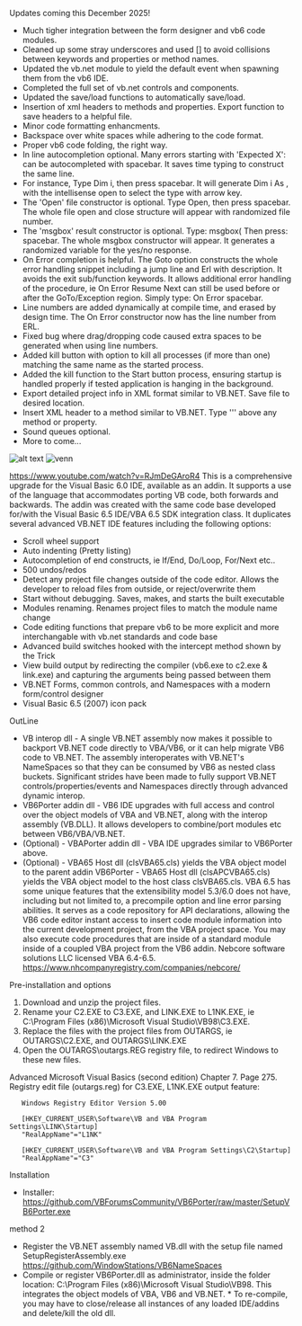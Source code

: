 Updates coming this December 2025!
* Much tigher integration between the form designer and vb6 code modules.
* Cleaned up some stray underscores and used [] to avoid collisions between keywords and properties or method names.
* Updated the vb.net module to yield the default event when spawning them from the vb6 IDE.
* Completed the full set of vb.net controls and components.
* Updated the save/load functions to automatically save/load.
* Insertion of xml headers to methods and properties.  Export function to save headers to a helpful file.
* Minor code formatting enhancments.
* Backspace over white spaces while adhering to the code format.
* Proper vb6 code folding, the right way.
* In line autocompletion optional.  Many errors starting with 'Expected X': can be autocompleted with spacebar.  It saves time typing to construct the same line.
* For instance, Type Dim i, then press spacebar.  It will generate Dim i As , with the intellisense open to select the type with arrow key.
* The 'Open' file constructor is optional.  Type Open, then press spacebar.  The whole file open and close structure will appear with randomized file number.
* The 'msgbox' result constructor is optional.  Type: msgbox( Then press: spacebar.  The whole msgbox constructor will appear.  It generates a randomized variable for the yes/no response.
* On Error completion is helpful. The Goto option constructs the whole error handling snippet including a jump line and Erl with description.  It avoids the exit sub/function keywords.  It allows additional error handling of the procedure, ie On Error Resume Next can still be used before or after the GoTo/Exception region.  Simply type: On Error spacebar.
* Line numbers are added dynamically at compile time, and erased by design time.  The On Error constructor now has the line number from ERL.
* Fixed bug where drag/dropping code caused extra spaces to be generated when using line numbers.
* Added kill button with option to kill all processes (if more than one) matching the same name as the started process.
* Added the kill function to the Start button process, ensuring startup is handled properly if tested application is hanging in the background.
* Export detailed project info in XML format similar to VB.NET.  Save file to desired location.
* Insert XML header to a method similar to VB.NET.  Type ''' above any method or property.
* Sound queues optional.
* More to come...

![alt text](https://user-images.githubusercontent.com/39764372/137580245-97a931ea-6382-4400-9822-b850e0eb6603.png)
![venn](https://github.com/user-attachments/assets/cfbe7652-9edb-455d-8c6c-65070af327c1)

https://www.youtube.com/watch?v=RJmDeGAroR4
This is a comprehensive upgrade for the Visual Basic 6.0 IDE, available as an addin.  It supports a use of the language that accommodates porting VB code, both forwards and backwards.  The addin was created with the same code base developed for/with the Visual Basic 6.5 IDE/VBA 6.5 SDK integration class.  It duplicates several advanced VB.NET IDE features including the following options:
* Scroll wheel support
* Auto indenting (Pretty listing)
* Autocompletion of end constructs, ie If/End, Do/Loop, For/Next etc..
* 500 undos/redos
* Detect any project file changes outside of the code editor.  Allows the developer to reload files from outside, or reject/overwrite them
* Start without debugging.  Saves, makes, and starts the built executable
* Modules renaming.  Renames project files to match the module name change
* Code editing functions that prepare vb6 to be more explicit and more interchangable with vb.net standards and code base
* Advanced build switches hooked with the intercept method shown by the Trick
* View build output by redirecting the compiler (vb6.exe to c2.exe & link.exe) and capturing the arguments being passed between them
* VB.NET Forms, common controls, and Namespaces with a modern form/control designer
* Visual Basic 6.5 (2007) icon pack

OutLine
* VB interop dll - A single VB.NET assembly now makes it possible to backport VB.NET code directly to VBA/VB6, or it can help migrate VB6 code to VB.NET.  The assembly interoperates with VB.NET's NameSpaces so that they can be consumed by VB6 as nested class buckets.  Significant strides have been made to fully support VB.NET controls/properties/events and Namespaces directly through advanced dynamic interop.
* VB6Porter addin dll - VB6 IDE upgrades with full access and control over the object models of VBA and VB.NET, along with the interop assembly (VB.DLL).  It allows developers to combine/port modules etc between VB6/VBA/VB.NET. 
* (Optional) - VBAPorter addin dll - VBA IDE upgrades similar to VB6Porter above.
* (Optional) - VBA65 Host dll (clsVBA65.cls) yields the VBA object model to the parent addin VB6Porter - VBA65 Host dll (clsAPCVBA65.cls) yields the  VBA object model to the host class clsVBA65.cls.  VBA 6.5 has some unique features that the extensibility model 5.3/6.0 does not have, including but not limited to, a precompile option and line error parsing abilities.  It serves as a code repository for API declarations, allowing the VB6 code editor instant access to insert code module information into the current development project, from the VBA project space. You may also execute code procedures that are inside of a standard module inside of a coupled VBA project from the VB6 addin. Nebcore software solutions LLC licensed VBA 6.4-6.5. https://www.nhcompanyregistry.com/companies/nebcore/


Pre-installation and options
1. Download and unzip the project files.
2. Rename your C2.EXE to C3.EXE, and LINK.EXE to L1NK.EXE, ie C:\Program Files (x86)\Microsoft Visual Studio\VB98\C3.EXE.
3. Replace the files with the project files from OUTARGS, ie OUTARGS\C2.EXE, and OUTARGS\LINK.EXE
4. Open the OUTARGS\outargs.REG registry file, to redirect Windows to these new files.

Advanced Microsoft Visual Basics (second edition) Chapter 7. Page 275.
Registry edit file (outargs.reg) for C3.EXE, L1NK.EXE output feature:
```
   Windows Registry Editor Version 5.00
 
   [HKEY_CURRENT_USER\Software\VB and VBA Program Settings\LINK\Startup]
   "RealAppName"="L1NK"

   [HKEY_CURRENT_USER\Software\VB and VBA Program Settings\C2\Startup]
   "RealAppName"="C3"
```


Installation 

* Installer: https://github.com/VBForumsCommunity/VB6Porter/raw/master/SetupVB6Porter.exe


method 2
* Register the VB.NET assembly named VB.dll with the setup file named SetupRegisterAssembly.exe https://github.com/WindowStations/VB6NameSpaces
* Compile or register VB6Porter.dll as administrator, inside the folder location: C:\Program Files (x86)\Microsoft Visual Studio\VB98.  This integrates the object models of VBA, VB6 and VB.NET.  * To re-compile, you may have to close/release all instances of any loaded IDE/addins and delete/kill the old dll.



